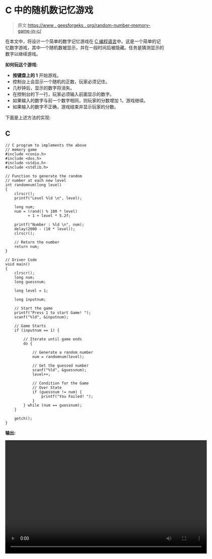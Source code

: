 # C 中的随机数记忆游戏

> 原文:[https://www . geesforgeks . org/random-number-memory-game-in-c/](https://www.geeksforgeeks.org/random-number-memory-game-in-c/)

在本文中，将设计一个简单的数字记忆游戏在 [C 编程语言](https://www.geeksforgeeks.org/c/)中。这是一个简单的记忆数字游戏，其中一个随机数被显示，并在一段时间后被隐藏。任务是猜测显示的数字以继续游戏。

**如何玩这个游戏:**

*   **按键盘上的 1** 开始游戏。
*   控制台上会显示一个随机的正数，玩家必须记住。
*   几秒钟后，显示的数字将消失。
*   在控制台的下一行，玩家必须输入前面显示的数字。
*   如果输入的数字与前一个数字相同，则玩家的分数增加 1，游戏继续。
*   如果输入的数字不正确，游戏结束并显示玩家的分数。

下面是上述方法的实现:

## C

```
// C program to implements the above
// memory game
#include <conio.h>
#include <dos.h>
#include <stdio.h>
#include <stdlib.h>

// Function to generate the random
// number at each new level
int randomnum(long level)
{
    clrscr();
    printf("Level %ld \n", level);

    long num;
    num = (rand() % 100 * level)
          + 1 + level * 5.2f;

    printf("Number : %ld \n", num);
    delay(2000 - (10 * level));
    clrscr();

    // Return the number
    return num;
}

// Driver Code
void main()
{
    clrscr();
    long num;
    long guessnum;

    long level = 1;

    long inputnum;

    // Start the game
    printf("Press 1 to start Game! ");
    scanf("%ld", &inputnum);

    // Game Starts
    if (inputnum == 1) {

        // Iterate until game ends
        do {

            // Generate a random number
            num = randomnum(level);

            // Get the guessed number
            scanf("%ld", &guessnum);
            level++;

            // Condition for the Game
            // Over State
            if (guessnum != num) {
                printf("You Failed! ");
            }
        } while (num == guessnum);
    }

    getch();
}
```

**输出:**

<video class="wp-video-shortcode" id="video-593226-1" width="640" height="360" preload="metadata" controls=""><source type="video/mp4" src="https://media.geeksforgeeks.org/wp-content/uploads/20200910005553/c-programming-min-game.mp4?_=1">[https://media.geeksforgeeks.org/wp-content/uploads/20200910005553/c-programming-min-game.mp4](https://media.geeksforgeeks.org/wp-content/uploads/20200910005553/c-programming-min-game.mp4)</video>